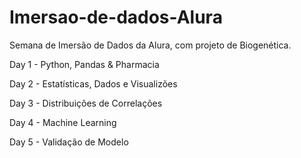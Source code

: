 # Imersao-de-dados-Alura
Semana de Imersão de Dados da Alura, com projeto de Biogenética.

Day 1 - Python, Pandas & Pharmacia

Day 2 - Estatísticas, Dados e Visualizões

Day 3 - Distribuições de Correlações

Day 4 - Machine Learning

Day 5 - Validação de Modelo
